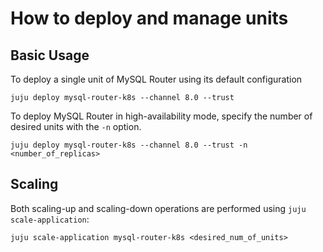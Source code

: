 # How to deploy and manage units

## Basic Usage

To deploy a single unit of MySQL Router using its default configuration
```shell
juju deploy mysql-router-k8s --channel 8.0 --trust
```

To deploy MySQL Router in high-availability mode, specify the number of desired units with the `-n` option.
```shell
juju deploy mysql-router-k8s --channel 8.0 --trust -n <number_of_replicas>
```

## Scaling

Both scaling-up and scaling-down operations are performed using `juju scale-application`:
```shell
juju scale-application mysql-router-k8s <desired_num_of_units>
```